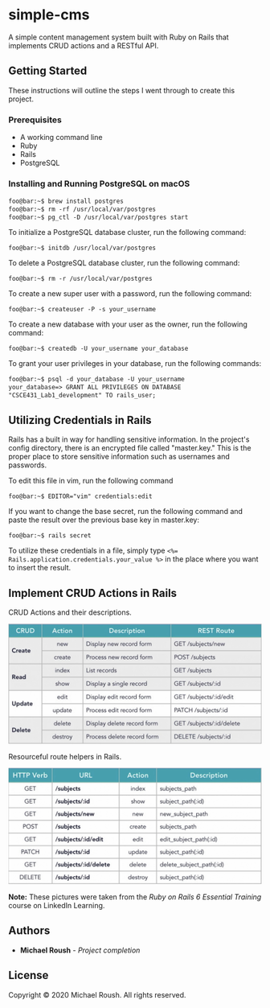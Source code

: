 # simple-cms

A simple content management system built with Ruby on Rails that implements CRUD actions and a RESTful API.

## Getting Started

These instructions will outline the steps I went through to create this project.

### Prerequisites

- A working command line
- Ruby
- Rails
- PostgreSQL

### Installing and Running PostgreSQL on macOS

```console
foo@bar:~$ brew install postgres
foo@bar:~$ rm -rf /usr/local/var/postgres
foo@bar:~$ pg_ctl -D /usr/local/var/postgres start
```
To initialize a PostgreSQL database cluster, run the following command:

```console
foo@bar:~$ initdb /usr/local/var/postgres
```

To delete a PostgreSQL database cluster, run the following command:

```console
foo@bar:~$ rm -r /usr/local/var/postgres
```

To create a new super user with a password, run the following command:

```console
foo@bar:~$ createuser -P -s your_username
```

To create a new database with your user as the owner, run the following command:

```console
foo@bar:~$ createdb -U your_username your_database
```

To grant your user privileges in your database, run the following commands:

```console
foo@bar:~$ psql -d your_database -U your_username
your_database=> GRANT ALL PRIVILEGES ON DATABASE "CSCE431_Lab1_development" TO rails_user;
```

## Utilizing Credentials in Rails

Rails has a built in way for handling sensitive information. In the project's config directory, there is an encrypted file called "master.key." This is the proper place to store sensitive information such as usernames and passwords.

To edit this file in vim, run the following command

```console
foo@bar:~$ EDITOR="vim" credentials:edit
```
If you want to change the base secret, run the following command and paste the result over the previous base key in master.key:

```console
foo@bar:~$ rails secret
```

To utilize these credentials in a file, simply type ```<%= Rails.application.credentials.your_value %>``` in the place where you want to insert the result.

## Implement CRUD Actions in Rails

CRUD Actions and their descriptions.

![CRUD Actions](images/CRUD_Actions.jpeg)

Resourceful route helpers in Rails.

![Resourceful Route Helpers](images/Resourceful_Route_Helpers.jpeg)

**Note:** These pictures were taken from the *Ruby on Rails 6 Essential Training* course on LinkedIn Learning.

## Authors

* **Michael Roush** - *Project completion*

## License

Copyright © 2020 Michael Roush. All rights reserved.